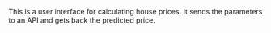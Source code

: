 This is a user interface for calculating house prices.
It sends the parameters to an API and gets back the predicted price.
